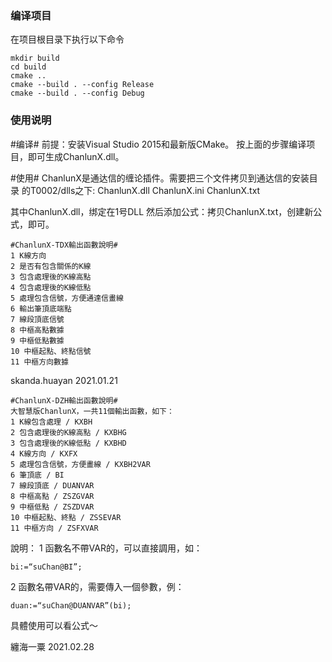 ### 编译项目

在项目根目录下执行以下命令

```
mkdir build
cd build
cmake ..
cmake --build . --config Release
cmake --build . --config Debug
```

### 使用说明
#编译#
前提：安装Visual Studio 2015和最新版CMake。
按上面的步骤编译项目，即可生成ChanlunX.dll。

#使用#
ChanlunX是通达信的缠论插件。需要把三个文件拷贝到通达信的安装目录
的T0002/dlls之下:
ChanlunX.dll
ChanlunX.ini
ChanlunX.txt

其中ChanlunX.dll，绑定在1号DLL
然后添加公式：拷贝ChanlunX.txt，创建新公式，即可。

```
#ChanlunX-TDX輸出函數說明#
1 K線方向
2 是否有包含關係的K線
3 包含處理後的K線高點
4 包含處理後的K線低點
5 處理包含信號，方便通達信畫線
6 輸出筆頂底端點
7 線段頂底信號
8 中樞高點數據
9 中樞低點數據
10 中樞起點、終點信號
11 中樞方向數據
```

skanda.huayan
2021.01.21

```
#ChanlunX-DZH輸出函數說明#
大智慧版ChanlunX，一共11個輸出函數，如下：
1 K線包含處理 / KXBH
2 包含處理後的K線高點 / KXBHG
3 包含處理後的K線低點 / KXBHD
4 K線方向 / KXFX
5 處理包含信號，方便畫線 / KXBH2VAR
6 筆頂底 / BI
7 線段頂底 / DUANVAR
8 中樞高點 / ZSZGVAR
9 中樞低點 / ZSZDVAR
10 中樞起點、終點 / ZSSEVAR
11 中樞方向 / ZSFXVAR
```

說明：
1 函數名不帶VAR的，可以直接調用，如：
```
bi:=“suChan@BI”;
```
2 函數名帶VAR的，需要傳入一個參數，例：
```
duan:=“suChan@DUANVAR”(bi);
```

具體使用可以看公式～

纏海一粟
2021.02.28
